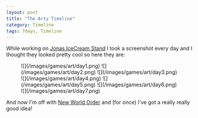 ```yaml
---
layout: post
title: "The Arty Timeline"
category: Timeline
tags: 7days, Timeline
---
```


While working on [Jonas IceCream Stand](/blog/2009/12/01/postmortem_jonas_icecream_stand) I took a screenshot every day and I thought they looked pretty cool so here they are:

<figure class="gallery">
  ![](/images/games/art/day1.png)
  ![](/images/games/art/day2.png)
  ![](/images/games/art/day3.png)
  ![](/images/games/art/day4.png)
  ![](/images/games/art/day5.png)
  ![](/images/games/art/day6.png)
  ![](/images/games/art/day7.png)
</figure>

And now I'm off with [New World Order](/blog/2009/12/04/december_theme_new_world_order) and (for once) I've got a really really good idea!

